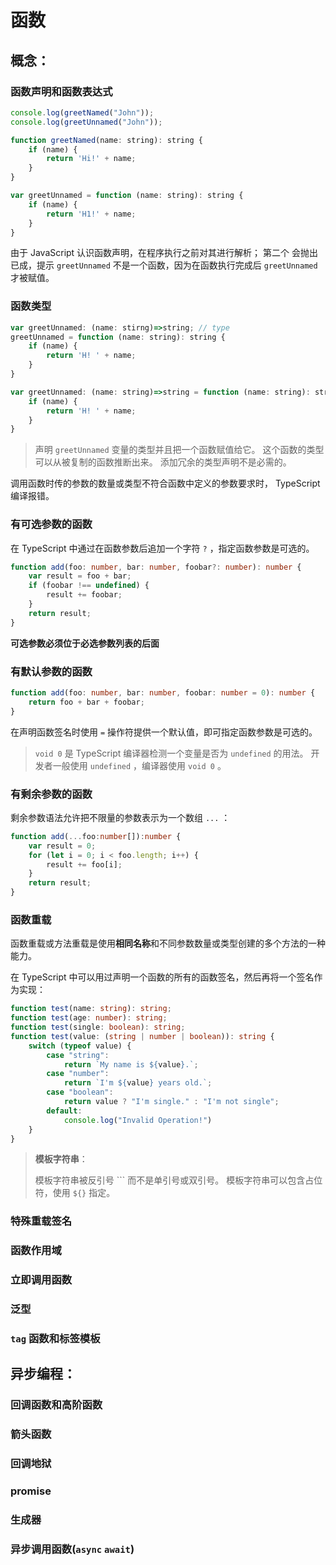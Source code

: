# 函数

## 概念：

### 函数声明和函数表达式

```javascript
console.log(greetNamed("John"));
console.log(greetUnnamed("John"));

function greetNamed(name: string): string {
    if (name) {
        return 'Hi!' + name;
    }
}

var greetUnnamed = function (name: string): string {
    if (name) {
        return 'H1!' + name;
    }
}
```

由于 JavaScript 认识函数声明，在程序执行之前对其进行解析；
第二个 会抛出已成，提示 `greetUnnamed` 不是一个函数，因为在函数执行完成后 `greetUnnamed` 才被赋值。

### 函数类型

```javascript
var greetUnnamed: (name: stirng)=>string; // type
greetUnnamed = function (name: string): string {
    if (name) {
        return 'H! ' + name;
    }
}
```

```javascript
var greetUnnamed: (name: string)=>string = function (name: string): string {
    if (name) {
        return 'H! ' + name;
    }
}

```

> 声明 `greetUnnamed` 变量的类型并且把一个函数赋值给它。
> 这个函数的类型可以从被复制的函数推断出来。
> 添加冗余的类型声明不是必需的。

调用函数时传的参数的数量或类型不符合函数中定义的参数要求时， TypeScript 编译报错。

### 有可选参数的函数

在 TypeScript 中通过在函数参数后追加一个字符 `?` ，指定函数参数是可选的。

```typescript
function add(foo: number, bar: number, foobar?: number): number {
    var result = foo + bar;
    if (foobar !== undefined) {
        result += foobar;
    }
    return result;
}
```

**可选参数必须位于必选参数列表的后面**

### 有默认参数的函数

```typescript
function add(foo: number, bar: number, foobar: number = 0): number {
    return foo + bar + foobar;
}
```

在声明函数签名时使用 `=` 操作符提供一个默认值，即可指定函数参数是可选的。

> `void 0` 是 TypeScript 编译器检测一个变量是否为 `undefined` 的用法。
> 开发者一般使用 `undefined` ，编译器使用 `void 0` 。

### 有剩余参数的函数

剩余参数语法允许把不限量的参数表示为一个数组 `...` ：

```typescript
function add(...foo:number[]):number {
    var result = 0;
    for (let i = 0; i < foo.length; i++) {
        result += foo[i];
    }
    return result;
}
```

### 函数重载

函数重载或方法重载是使用**相同名称**和不同参数数量或类型创建的多个方法的一种能力。

在 TypeScript 中可以用过声明一个函数的所有的函数签名，然后再将一个签名作为实现：

```typescript
function test(name: string): string;
function test(age: number): string;
function test(single: boolean): string;
function test(value: (string | number | boolean)): string {
    switch (typeof value) {
        case "string":
            return `My name is ${value}.`;
        case "number":
            return `I'm ${value} years old.`;
        case "boolean":
            return value ? "I'm single." : "I'm not single";
        default:
            console.log("Invalid Operation!")
    }
}
```

> **模板字符串**：
> 
> 模板字符串被反引号 ``` 而不是单引号或双引号。
> 模板字符串可以包含占位符，使用 `${}` 指定。

### 特殊重载签名

### 函数作用域

### 立即调用函数

### 泛型

### `tag` 函数和标签模板

## 异步编程：

### 回调函数和高阶函数

### 箭头函数

### 回调地狱

### promise

### 生成器

### 异步调用函数(`async` `await`)
